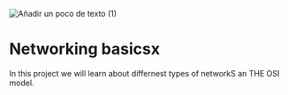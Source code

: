 
![Añadir un poco de texto (1)](https://github.com/Joy-Amorin/holbertonschool-network/assets/113919575/7928b2b4-e766-4801-80f3-87dff27b33f0)


# Networking basicsx 


In this project we will learn about differnest types of networkS an THE OSI model.
